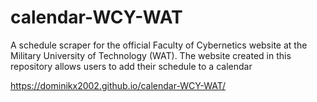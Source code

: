 # calendar-WCY-WAT
A schedule scraper for the official Faculty of Cybernetics website at the Military University of Technology (WAT).
The website created in this repository allows users to add their schedule to a calendar

https://dominikx2002.github.io/calendar-WCY-WAT/
